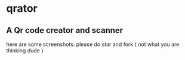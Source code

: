 # qrator
## A Qr code creator and scanner

here are some screenshots:
please do star and fork ( not what you are thinking dude )


